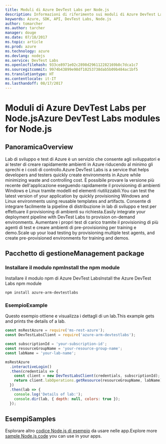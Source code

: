 ```yaml
---
title: Moduli di Azure DevTest Labs per Node.js
description: Informazioni di riferimento sui moduli di Azure DevTest Labs per Node.js
keywords: Azure, SDK, API, DevTest Labs, Node.js
author: tomarcher
ms.author: tarcher
manager: douge
ms.date: 07/18/2017
ms.topic: article
ms.prod: azure
ms.technology: azure
ms.devlang: nodejs
ms.service: DevTest Labs
ms.openlocfilehash: 933ce8971e02c2898d296112282169b8c7dca1c7
ms.sourcegitcommit: 9974b43899e98df10253738dab5b09b484ac1bf5
ms.translationtype: HT
ms.contentlocale: it-IT
ms.lasthandoff: 08/17/2017
---
```

# <a name="azure-devtest-labs-modules-for-nodejs"></a><span data-ttu-id="a9716-104">Moduli di Azure DevTest Labs per Node.js</span><span class="sxs-lookup"><span data-stu-id="a9716-104">Azure DevTest Labs modules for Node.js</span></span>

## <a name="overview"></a><span data-ttu-id="a9716-105">Panoramica</span><span class="sxs-lookup"><span data-stu-id="a9716-105">Overview</span></span>

<span data-ttu-id="a9716-106">Lab di sviluppo e test di Azure è un servizio che consente agli sviluppatori e ai tester di creare rapidamente ambienti in Azure riducendo al minimo gli sprechi e i costi di controllo.</span><span class="sxs-lookup"><span data-stu-id="a9716-106">Azure DevTest Labs is a service that helps developers and testers quickly create environments in Azure while minimizing waste and controlling cost.</span></span> <span data-ttu-id="a9716-107">È possibile provare la versione più recente dell'applicazione eseguendo rapidamente il provisioning di ambienti Windows e Linux tramite modelli ed elementi riutilizzabili.</span><span class="sxs-lookup"><span data-stu-id="a9716-107">You can test the latest version of your application by quickly provisioning Windows and Linux environments using reusable templates and artifacts.</span></span> <span data-ttu-id="a9716-108">Consente di integrare facilmente la pipeline di distribuzione in lab di sviluppo e test per effettuare il provisioning di ambienti su richiesta.</span><span class="sxs-lookup"><span data-stu-id="a9716-108">Easily integrate your deployment pipeline with DevTest Labs to provision on-demand environments.</span></span> <span data-ttu-id="a9716-109">Aumentare i propri test di carico tramite il provisioning di più agenti di test e creare ambienti di pre-provisioning per training e demo.</span><span class="sxs-lookup"><span data-stu-id="a9716-109">Scale up your load testing by provisioning multiple test agents, and create pre-provisioned environments for training and demos.</span></span>

## <a name="management-package"></a><span data-ttu-id="a9716-110">Pacchetto di gestione</span><span class="sxs-lookup"><span data-stu-id="a9716-110">Management package</span></span>

### <a name="install-the-npm-module"></a><span data-ttu-id="a9716-111">Installare il modulo npm</span><span class="sxs-lookup"><span data-stu-id="a9716-111">Install the npm module</span></span>

<span data-ttu-id="a9716-112">Installare il modulo npm di Azure DevTest Labs</span><span class="sxs-lookup"><span data-stu-id="a9716-112">Install the Azure DevTest Labs npm module</span></span>

```bash
npm install azure-arm-devtestlabs
```

### <a name="example"></a><span data-ttu-id="a9716-113">Esempio</span><span class="sxs-lookup"><span data-stu-id="a9716-113">Example</span></span>

<span data-ttu-id="a9716-114">Questo esempio ottiene e visualizza i dettagli di un lab.</span><span class="sxs-lookup"><span data-stu-id="a9716-114">This example gets and prints the details of a lab.</span></span>

```javascript
const msRestAzure = require('ms-rest-azure');
const DevTestLabsClient = require('azure-arm-devtestlabs');

const subscriptionId = 'your-subscription-id';
const resourceGroupName = 'your-resource-group-name';
const labName = 'your-lab-name';

msRestAzure
  .interactiveLogin()
  .then(credentials => {
    const client = new DevTestLabsClient(credentials, subscriptionId);
    return client.labOperations.getResource(resourceGroupName, labName);
  })
  .then(lab => {
    console.log('Details of lab:');
    console.dir(lab, { depth: null, colors: true });
  });


```

## <a name="samples"></a><span data-ttu-id="a9716-115">Esempi</span><span class="sxs-lookup"><span data-stu-id="a9716-115">Samples</span></span>

<span data-ttu-id="a9716-116">Esplorare altro [codice Node.js di esempio](https://azure.microsoft.com/resources/samples/?platform=nodejs) da usare nelle app.</span><span class="sxs-lookup"><span data-stu-id="a9716-116">Explore more [sample Node.js code](https://azure.microsoft.com/resources/samples/?platform=nodejs) you can use in your apps.</span></span>
